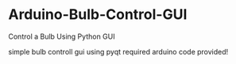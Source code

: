 # Arduino-Bulb-Control-GUI
Control a Bulb Using Python GUI

simple bulb controll gui using pyqt
required arduino code provided!
